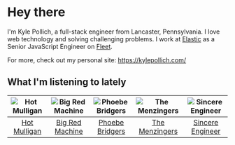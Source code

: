 # Hey there

I'm Kyle Pollich, a full-stack engineer from Lancaster, Pennsylvania. I love web technology and solving challenging problems.
I work at [Elastic](https://www.elastic.co/) as a Senior JavaScript Engineer on [Fleet](https://www.elastic.co/guide/en/fleet/current/fleet-overview.html).

For more, check out my personal site: https://kylepollich.com/

## What I'm listening to lately

<!-- begin artists -->
  |![Hot Mulligan](https://i.scdn.co/image/ab6761610000f178ee0afe7cc83d3700ef6200b9)|![Big Red Machine](https://i.scdn.co/image/ab6761610000f1787ef9466b2e408a35a3b2f72f)|![Phoebe Bridgers](https://i.scdn.co/image/ab6761610000f178626686e362d30246e816cc5b)|![The Menzingers](https://i.scdn.co/image/ab6761610000f178498bbee152e9598c134823a7)|![Sincere Engineer](https://i.scdn.co/image/ab6761610000f178fec1a211b8eee7550d8deabb)|
  |:---:|:---:|:---:|:---:|:---:|
  |[Hot Mulligan](https://open.spotify.com/artist/1lKZzN2d4IqiEYxyECIEHI)|[Big Red Machine](https://open.spotify.com/artist/7gXy60xRcwYujBFoYHnR2O)|[Phoebe Bridgers](https://open.spotify.com/artist/1r1uxoy19fzMxunt3ONAkG)|[The Menzingers](https://open.spotify.com/artist/7HWFXU9pHBj0u58yoRwwOJ)|[Sincere Engineer](https://open.spotify.com/artist/5l1QyUoZFlqTKJ1NrbCTu1)|
<!-- end artists -->
